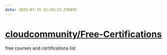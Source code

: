 ```yaml
---
date: 2025-07-15 21:45:23.278492
---
```


# [cloudcommunity/Free-Certifications](https://github.com/cloudcommunity/Free-Certifications)

free courses and certifications list